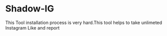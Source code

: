 # Shadow-IG
This Tool installation process is very hard.This tool helps to take unlimeted Instagram Like and report
